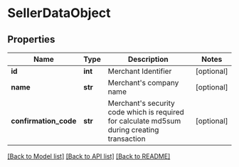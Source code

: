 # SellerDataObject

## Properties
Name | Type | Description | Notes
------------ | ------------- | ------------- | -------------
**id** | **int** | Merchant Identifier | [optional] 
**name** | **str** | Merchant&#39;s company name | [optional] 
**confirmation_code** | **str** | Merchant&#39;s security code which is required for calculate md5sum during creating transaction | [optional] 

[[Back to Model list]](../README.md#documentation-for-models) [[Back to API list]](../README.md#documentation-for-api-endpoints) [[Back to README]](../README.md)


